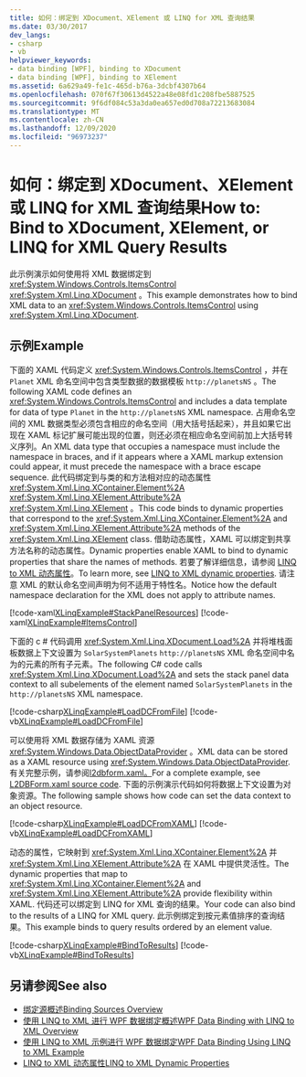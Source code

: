 ```yaml
---
title: 如何：绑定到 XDocument、XElement 或 LINQ for XML 查询结果
ms.date: 03/30/2017
dev_langs:
- csharp
- vb
helpviewer_keywords:
- data binding [WPF], binding to XDocument
- data binding [WPF], binding to XElement
ms.assetid: 6a629a49-fe1c-465d-b76a-3dcbf4307b64
ms.openlocfilehash: 070f67f30613d4522a48e08fd1c208fbe5887525
ms.sourcegitcommit: 9f6df084c53a3da0ea657ed0d708a72213683084
ms.translationtype: MT
ms.contentlocale: zh-CN
ms.lasthandoff: 12/09/2020
ms.locfileid: "96973237"
---
```

# <a name="how-to-bind-to-xdocument-xelement-or-linq-for-xml-query-results"></a><span data-ttu-id="961f5-102">如何：绑定到 XDocument、XElement 或 LINQ for XML 查询结果</span><span class="sxs-lookup"><span data-stu-id="961f5-102">How to: Bind to XDocument, XElement, or LINQ for XML Query Results</span></span>

<span data-ttu-id="961f5-103">此示例演示如何使用将 XML 数据绑定到 <xref:System.Windows.Controls.ItemsControl> <xref:System.Xml.Linq.XDocument> 。</span><span class="sxs-lookup"><span data-stu-id="961f5-103">This example demonstrates how to bind XML data to an <xref:System.Windows.Controls.ItemsControl> using <xref:System.Xml.Linq.XDocument>.</span></span>

## <a name="example"></a><span data-ttu-id="961f5-104">示例</span><span class="sxs-lookup"><span data-stu-id="961f5-104">Example</span></span>

<span data-ttu-id="961f5-105">下面的 XAML 代码定义 <xref:System.Windows.Controls.ItemsControl> ，并在 `Planet` XML 命名空间中包含类型数据的数据模板 `http://planetsNS` 。</span><span class="sxs-lookup"><span data-stu-id="961f5-105">The following XAML code defines an <xref:System.Windows.Controls.ItemsControl> and includes a data template for data of type `Planet` in the `http://planetsNS` XML namespace.</span></span> <span data-ttu-id="961f5-106">占用命名空间的 XML 数据类型必须包含相应的命名空间（用大括号括起来），并且如果它出现在 XAML 标记扩展可能出现的位置，则还必须在相应命名空间前加上大括号转义序列。</span><span class="sxs-lookup"><span data-stu-id="961f5-106">An XML data type that occupies a namespace must include the namespace in braces, and if it appears where a XAML markup extension could appear, it must precede the namespace with a brace escape sequence.</span></span> <span data-ttu-id="961f5-107">此代码绑定到与类的和方法相对应的动态属性 <xref:System.Xml.Linq.XContainer.Element%2A> <xref:System.Xml.Linq.XElement.Attribute%2A> <xref:System.Xml.Linq.XElement> 。</span><span class="sxs-lookup"><span data-stu-id="961f5-107">This code binds to dynamic properties that correspond to the <xref:System.Xml.Linq.XContainer.Element%2A> and <xref:System.Xml.Linq.XElement.Attribute%2A> methods of the <xref:System.Xml.Linq.XElement> class.</span></span> <span data-ttu-id="961f5-108">借助动态属性，XAML 可以绑定到共享方法名称的动态属性。</span><span class="sxs-lookup"><span data-stu-id="961f5-108">Dynamic properties enable XAML to bind to dynamic properties that share the names of methods.</span></span> <span data-ttu-id="961f5-109">若要了解详细信息，请参阅 [LINQ to XML 动态属性](linq-to-xml-dynamic-properties.md)。</span><span class="sxs-lookup"><span data-stu-id="961f5-109">To learn more, see [LINQ to XML dynamic properties](linq-to-xml-dynamic-properties.md).</span></span> <span data-ttu-id="961f5-110">请注意 XML 的默认命名空间声明为何不适用于特性名。</span><span class="sxs-lookup"><span data-stu-id="961f5-110">Notice how the default namespace declaration for the XML does not apply to attribute names.</span></span>

[!code-xaml[XLinqExample#StackPanelResources](~/samples/snippets/csharp/VS_Snippets_Wpf/XLinqExample/CSharp/Window1.xaml#stackpanelresources)]
[!code-xaml[XLinqExample#ItemsControl](~/samples/snippets/csharp/VS_Snippets_Wpf/XLinqExample/CSharp/Window1.xaml#itemscontrol)]

<span data-ttu-id="961f5-111">下面的 c # 代码调用 <xref:System.Xml.Linq.XDocument.Load%2A> 并将堆栈面板数据上下文设置为 `SolarSystemPlanets` `http://planetsNS` XML 命名空间中名为的元素的所有子元素。</span><span class="sxs-lookup"><span data-stu-id="961f5-111">The following C# code calls <xref:System.Xml.Linq.XDocument.Load%2A> and sets the stack panel data context to all subelements of the element named `SolarSystemPlanets` in the `http://planetsNS` XML namespace.</span></span>

[!code-csharp[XLinqExample#LoadDCFromFile](~/samples/snippets/csharp/VS_Snippets_Wpf/XLinqExample/CSharp/Window1.xaml.cs#loaddcfromfile)]
[!code-vb[XLinqExample#LoadDCFromFile](~/samples/snippets/visualbasic/VS_Snippets_Wpf/XLinqExample/visualbasic/window1.xaml.vb#loaddcfromfile)]

<span data-ttu-id="961f5-112">可以使用将 XML 数据存储为 XAML 资源 <xref:System.Windows.Data.ObjectDataProvider> 。</span><span class="sxs-lookup"><span data-stu-id="961f5-112">XML data can be stored as a XAML resource using <xref:System.Windows.Data.ObjectDataProvider>.</span></span> <span data-ttu-id="961f5-113">有关完整示例，请参阅[l2dbform.xaml。](l2dbform-xaml-source-code.md)</span><span class="sxs-lookup"><span data-stu-id="961f5-113">For a complete example, see  [L2DBForm.xaml source code](l2dbform-xaml-source-code.md).</span></span> <span data-ttu-id="961f5-114">下面的示例演示代码如何将数据上下文设置为对象资源。</span><span class="sxs-lookup"><span data-stu-id="961f5-114">The following sample shows how code can set the data context to an object resource.</span></span>

[!code-csharp[XLinqExample#LoadDCFromXAML](~/samples/snippets/csharp/VS_Snippets_Wpf/XLinqExample/CSharp/Window1.xaml.cs#loaddcfromxaml)]
[!code-vb[XLinqExample#LoadDCFromXAML](~/samples/snippets/visualbasic/VS_Snippets_Wpf/XLinqExample/visualbasic/window1.xaml.vb#loaddcfromxaml)]

<span data-ttu-id="961f5-115">动态的属性，它映射到 <xref:System.Xml.Linq.XContainer.Element%2A> 并 <xref:System.Xml.Linq.XElement.Attribute%2A> 在 XAML 中提供灵活性。</span><span class="sxs-lookup"><span data-stu-id="961f5-115">The dynamic properties that map to <xref:System.Xml.Linq.XContainer.Element%2A> and <xref:System.Xml.Linq.XElement.Attribute%2A> provide flexibility within XAML.</span></span> <span data-ttu-id="961f5-116">代码还可以绑定到 LINQ for XML 查询的结果。</span><span class="sxs-lookup"><span data-stu-id="961f5-116">Your code can also bind to the results of a LINQ for XML query.</span></span> <span data-ttu-id="961f5-117">此示例绑定到按元素值排序的查询结果。</span><span class="sxs-lookup"><span data-stu-id="961f5-117">This example binds to query results ordered by an element value.</span></span>

[!code-csharp[XLinqExample#BindToResults](~/samples/snippets/csharp/VS_Snippets_Wpf/XLinqExample/CSharp/Window1.xaml.cs#bindtoresults)]
[!code-vb[XLinqExample#BindToResults](~/samples/snippets/visualbasic/VS_Snippets_Wpf/XLinqExample/visualbasic/window1.xaml.vb#bindtoresults)]

## <a name="see-also"></a><span data-ttu-id="961f5-118">另请参阅</span><span class="sxs-lookup"><span data-stu-id="961f5-118">See also</span></span>

- [<span data-ttu-id="961f5-119">绑定源概述</span><span class="sxs-lookup"><span data-stu-id="961f5-119">Binding Sources Overview</span></span>](binding-sources-overview.md)
- [<span data-ttu-id="961f5-120">使用 LINQ to XML 进行 WPF 数据绑定概述</span><span class="sxs-lookup"><span data-stu-id="961f5-120">WPF Data Binding with LINQ to XML Overview</span></span>](wpf-data-binding-with-linq-to-xml-overview.md)
- [<span data-ttu-id="961f5-121">使用 LINQ to XML 示例进行 WPF 数据绑定</span><span class="sxs-lookup"><span data-stu-id="961f5-121">WPF Data Binding Using LINQ to XML Example</span></span>](linq-to-xml-data-binding-sample.md)
- [<span data-ttu-id="961f5-122">LINQ to XML 动态属性</span><span class="sxs-lookup"><span data-stu-id="961f5-122">LINQ to XML Dynamic Properties</span></span>](linq-to-xml-dynamic-properties.md)
